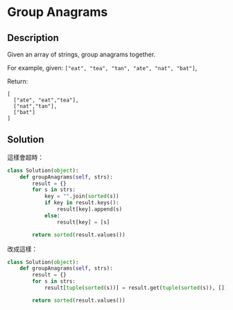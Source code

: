 Group Anagrams
========

Description
--------

Given an array of strings, group anagrams together.

For example, given: `["eat", "tea", "tan", "ate", "nat", "bat"]`,

Return:

```
[
  ["ate", "eat","tea"],
  ["nat","tan"],
  ["bat"]
]
```

Solution
--------

這樣會超時：

```python
class Solution(object):
    def groupAnagrams(self, strs):
        result = {}
        for s in strs:
            key = "".join(sorted(s))
            if key in result.keys():
                result[key].append(s)
            else:
                result[key] = [s]

        return sorted(result.values())
```
改成這樣：

```python
class Solution(object):
    def groupAnagrams(self, strs):
        result = {}
        for s in strs:
            result[tuple(sorted(s))] = result.get(tuple(sorted(s)), []) + [s]

        return sorted(result.values())
```
